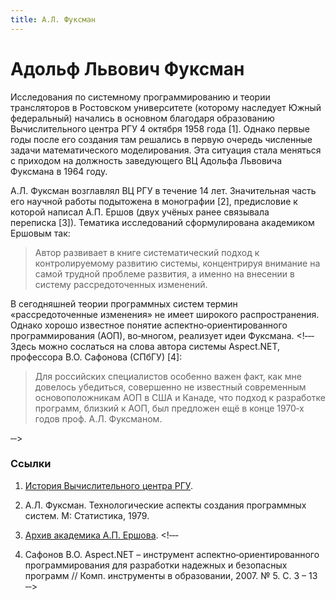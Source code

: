 ```yaml
---
title: А.Л. Фуксман
---
```


# Адольф Львович Фуксман

Исследования по системному программированию и теории трансляторов в Ростовском университете (которому наследует Южный федеральный) начались в основном благодаря образованию Вычислительного центра РГУ 4 октября 1958 года [1]. Однако первые годы после его создания там решались в первую очередь численные задачи математического моделирования. Эта ситуация стала меняться с приходом на должность заведующего ВЦ Адольфа Львовича Фуксмана в 1964 году.

А.Л. Фуксман возглавлял ВЦ РГУ в течение 14 лет. Значительная часть его научной работы подытожена в монографии [2], предисловие к которой написал А.П. Ершов (двух учёных ранее связывала переписка [3]). Тематика исследований сформулирована академиком Ершовым так:

> Автор развивает в книге систематический подход к контролируемому развитию системы, концентрируя внимание на самой трудной проблеме развития, а именно на внесении в систему рассредоточенных изменений.

В сегодняшней теории программных систем термин «рассредоточенные изменения» не имеет широкого распространения. Однако хорошо известное понятие аспектно‑ориентированного программирования (АОП), во‑многом, реализует идеи Фуксмана. <!‑‑‑ Здесь можно сослаться на слова автора системы Aspect.NET, профессора В.О. Сафонова (СПбГУ) [4]:

> Для российских специалистов особенно важен факт, как мне довелось убедиться, совершенно не известный современным основоположникам АОП в США и Канаде, что подход к разработке программ, близкий к АОП, был предложен ещё в конце 1970‑х годов проф. А.Л. Фуксманом.

‑‑>

### Ссылки

1. [История Вычислительного центра РГУ](http://50.uginfo.sfedu.ru/history.htm).

2. А.Л. Фуксман. Технологические аспекты создания программных систем. М: Статистика, 1979.

3. [Архив академика А.П. Ершова](http://ershov‑arc.iis.nsk.su/archive/eacard.asp?pplid=1219).
<!‑‑‑
4. Сафонов В.О. Aspect.NET – инструмент аспектно‑ориентированного программирования для разработки надежных и безопасных программ //
Комп. инструменты в образовании, 2007. № 5. С. 3 – 13
‑‑>
